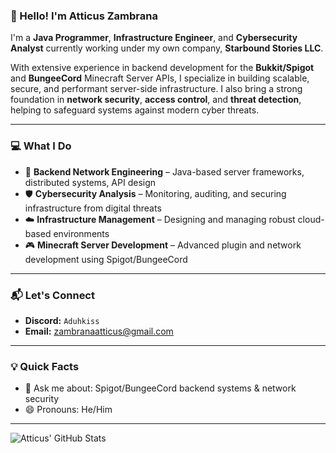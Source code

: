 ### 👋 Hello! I'm Atticus Zambrana

I'm a **Java Programmer**, **Infrastructure Engineer**, and **Cybersecurity Analyst** currently working under my own company, **Starbound Stories LLC**.

With extensive experience in backend development for the **Bukkit/Spigot** and **BungeeCord** Minecraft Server APIs, I specialize in building scalable, secure, and performant server-side infrastructure. I also bring a strong foundation in **network security**, **access control**, and **threat detection**, helping to safeguard systems against modern cyber threats.

---

### 💻 What I Do
- 🧠 **Backend Network Engineering** – Java-based server frameworks, distributed systems, API design  
- 🛡️ **Cybersecurity Analysis** – Monitoring, auditing, and securing infrastructure from digital threats  
- ☁️ **Infrastructure Management** – Designing and managing robust cloud-based environments  
- 🎮 **Minecraft Server Development** – Advanced plugin and network development using Spigot/BungeeCord

---

### 📬 Let's Connect
- **Discord:** `Aduhkiss`  
- **Email:** zambranaatticus@gmail.com  

---

### 💡 Quick Facts
- 💬 Ask me about: Spigot/BungeeCord backend systems & network security  
- 😄 Pronouns: He/Him  

---

![Atticus' GitHub Stats](https://github-readme-stats.vercel.app/api?username=Aduhkiss&show_icons=true&theme=default)
